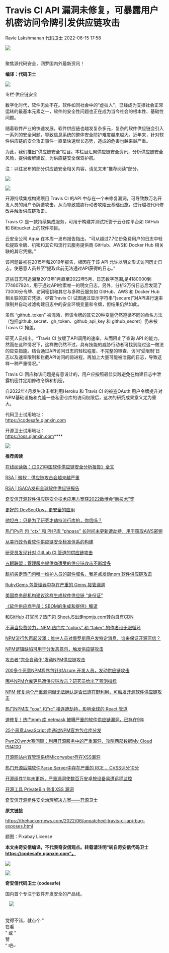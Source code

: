 #  Travis CI API 漏洞未修复，可暴露用户机密访问令牌引发供应链攻击   
Ravie Lakshmanan  代码卫士   2022-06-15 17:58  
  
![](https://mmbiz.qpic.cn/mmbiz_gif/Az5ZsrEic9ot90z9etZLlU7OTaPOdibteeibJMMmbwc29aJlDOmUicibIRoLdcuEQjtHQ2qjVtZBt0M5eVbYoQzlHiaw/640?wx_fmt=gif "")  
  
   
聚焦源代码安全，网罗国内外最新资讯！  
  
**编译：代码卫士**  
  
  
![](https://mmbiz.qpic.cn/mmbiz_png/oBANLWYScMRSylJK2k7H6mNqiaS2G6WRaeeK34cLHE6pe9VeOIHYiboAnKB0TMoayZCxFpHMLljzTnz9DnNuFiaqQ/640?wx_fmt=png "")  
  
  
专栏·供应链安全  
  
  
数字化时代，软件无处不在。软件如同社会中的“虚拟人”，已经成为支撑社会正常运转的最基本元素之一，软件的安全性问题也正在成为当今社会的根本性、基础性问题。  
  
  
随着软件产业的快速发展，软件供应链也越发复杂多元，复杂的软件供应链会引入一系列的安全问题，导致信息系统的整体安全防护难度越来越大。近年来，针对软件供应链的安全攻击事件一直呈快速增长态势，造成的危害也越来越严重。  
  
  
为此，我们推出“供应链安全”栏目。本栏目汇聚供应链安全资讯，分析供应链安全风险，提供缓解建议，为供应链安全保驾护航。  
  
  
注：以往发布的部分供应链安全相关内容，请见文末“推荐阅读”部分。  
  
![](https://mmbiz.qpic.cn/mmbiz_png/FIBZec7ucCiaWtRttKahE4rd7icPBW6mLiaWubZBfibktxAlCMH6dwLG1225lH4Xo8nmA5ENG7I4o905Qq23icpkHwg/640?wx_fmt=png "")  
  
  
  
  
![](https://mmbiz.qpic.cn/mmbiz_png/oBANLWYScMS57QqGb0E8q1dEGds9lic4hcvtU20F2prcT9iaJaXTlyFxhKvtDC1mV4CqDbOQpDo0uVAWexN9tibCg/640?wx_fmt=png "")  
  
开源持续集成构建项目 Travis CI 的API 中存在一个未修复漏洞，可导致数万名开发人员的用户令牌遭攻击，从而导致威胁行动者攻陷云基础设施，进行越权代码修改并触发供应链攻击。  
  
  
  
Travis CI 是一款持续集成服务，可用于构建并测试托管于云仓库平台如 GitHub 和 Bitbucket 上的软件项目。  
  
云安全公司 Aqua 在本周一发布报告指出，“可从超过7.7亿份免费用户的日志中轻松提取令牌、机密和其它和流行云服务提供商 GitHub、AWS和 Docker Hub 相关联的其它凭据。”  
  
该问题最初在2015年和2019年报告，根因在于该 API 允许以明文形式访问历史日志，使恶意人员甚至“提取此前无法通过API获得的日志。”  
  
这些日志可追溯至2013年1月直至2022年5月，日志数字范围,是4180000到774807924，用于通过API检索唯一的明文日志。另外，分析2万份日志后发现了73000分令牌、访问密钥和其它与多种云服务如 GitHub、AWS 和 Docker Hub 相关联的其它凭据。尽管Travis CI 试图通过显示字符串“[secure]”对API进行速率限制并自动过滤构建日志中的安全环境变量和令牌，但结果仍然如此。  
  
虽然 “github_token” 被混淆，但该令牌的其它20种变量仍然遵循不同的命名方法（包括github_secret、gh_token、github_api_key 和 github_secret）仍未被 Travis CI 掩盖。  
  
研究人员指出，“Travis CI 放缓了API调用的速率，从而阻止了查询 API 的能力。然而在这种情况下，这样做仍然不过。具有技能的威胁行动者可找到绕过这一做法的应变措施。结合通过API访问日志的轻松程度、不完整的审查、访问‘受限制’日志以及速率限制和拦截API访问的弱进程，再加上大量可能被泄露的日志，导致这样一种严重情况。”  
  
Travis CI 回应称该问题是有意设计的，用户应按照最佳实践避免在构建日志中泄露机密并定期修改令牌和机密。  
  
自2022年4月发生攻击者利用Heroku 和 Travis CI 的被盗OAuth 用户令牌提升对NPM基础设施和克隆一些私密仓库的访问权限后，这次的研究成果意义尤为重大。  
  
  
  
代码卫士试用地址：  
https://codesafe.qianxin.com  
  
开源卫士试用地址：  
https://oss.qianxin.com****  
  
  
![](https://mmbiz.qpic.cn/mmbiz_jpg/oBANLWYScMSZu3o6N7v8IvXlaSpv9pqrC38BdYic1GvE8xzpEraJy9nHYRGk5rCC0dHKEfBr2rC1nJ8gMCDIvIw/640?wx_fmt=jpeg "")  
  
  
  
  
  
  
  
  
  
  
  
  
**推荐阅读**  
  
[在线阅读版：《2021中国软件供应链安全分析报告》全文](http://mp.weixin.qq.com/s?__biz=MzI2NTg4OTc5Nw==&mid=2247505380&idx=1&sn=01d2f5af200abc6bb20411ee8f17b6b5&chksm=ea94e48edde36d98f20b66aecf9f359e49226b411872bcea527fcca0a5de018f407415313800&scene=21#wechat_redirect)  
  
  
[RSA | 微软：供应链攻击会越来越严重](http://mp.weixin.qq.com/s?__biz=MzI2NTg4OTc5Nw==&mid=2247512232&idx=2&sn=d5318dbeb0887bdce3f0a42b60af684f&chksm=ea9481c2dde308d4ba7af531d877751fde2f40dbdf9dab60ad478fad938e9805bcf6738e73dd&scene=21#wechat_redirect)  
  
  
[RSA | ISACA发布全球软件供应链报告](http://mp.weixin.qq.com/s?__biz=MzI2NTg4OTc5Nw==&mid=2247512232&idx=1&sn=490e8e387ee7617d16c771929ff65ad5&chksm=ea9481c2dde308d4ed1eeb8f3039ae3aba8a2e600920453310b9f38b1399b1ba9daeb6d49ef7&scene=21#wechat_redirect)  
  
  
[奇安信开源软件供应链安全技术应用方案获2022数博会“新技术”奖](http://mp.weixin.qq.com/s?__biz=MzI2NTg4OTc5Nw==&mid=2247512040&idx=1&sn=7cd8e2d87f73fab31fc52af90d624ccf&chksm=ea949e82dde317940861a08ced505fe54d9a3e5d934a86a09dc887e15908238e3a609484d10c&scene=21#wechat_redirect)  
  
  
[更好的 DevSecOps，更安全的应用](http://mp.weixin.qq.com/s?__biz=MzI2NTg4OTc5Nw==&mid=2247512117&idx=1&sn=32655307539ef8522fa24a7d2502d01f&chksm=ea94815fdde308499c5c044faf131b08b309d1c267dd6b415b5c54d11005756b529ba706f69f&scene=21#wechat_redirect)  
  
  
[他坦白：只是为了研究才劫持流行库的，你信吗？](http://mp.weixin.qq.com/s?__biz=MzI2NTg4OTc5Nw==&mid=2247511979&idx=1&sn=164ff5ec89fd03cda38673265b221387&chksm=ea949ec1dde317d7050e3abf65a553e3eb4a79f340f96a855b1216fb701369571633486c77dc&scene=21#wechat_redirect)  
  
  
[热门PyPI 包 “ctx” 和 PHP库 “phpass” 长时间未更新遭劫持，用于窃取AWS密钥](http://mp.weixin.qq.com/s?__biz=MzI2NTg4OTc5Nw==&mid=2247511966&idx=1&sn=77856cc7ec3f5318efb4f18f2a8ddf66&chksm=ea949ef4dde317e2a06b85bfc4ca7d162951708a197fc45a2b94119ddf30e4457c29386705b2&scene=21#wechat_redirect)  
  
  
[从美行政令看软件供应链安全标准体系的构建](http://mp.weixin.qq.com/s?__biz=MzI2NTg4OTc5Nw==&mid=2247511927&idx=1&sn=953d790ade7a71afee797bc7ed43dc35&chksm=ea949e1ddde3170b29457b8585069b9df881b7507c45e86ddea00fb1a40eba450b168859919b&scene=21#wechat_redirect)  
  
  
[研究员发现针对 GitLab CI 管道的供应链攻击](http://mp.weixin.qq.com/s?__biz=MzI2NTg4OTc5Nw==&mid=2247511856&idx=1&sn=2acd2eea52dbebe4bca68fd809ab6228&chksm=ea949e5adde3174cfe60fe0e7e66edaca3bc5a90c6d0461a24822d9780d5d48ecdaaf37483b9&scene=21#wechat_redirect)  
  
  
[五眼联盟：管理服务提供商遭受的供应链攻击不断增多](http://mp.weixin.qq.com/s?__biz=MzI2NTg4OTc5Nw==&mid=2247511780&idx=1&sn=85242245892a794cdb029ebcb6084ebd&chksm=ea949f8edde316983a3bc9b8018aab4e01c1f11761809c95a4fa8942f52e37aad4c9ca6e6425&scene=21#wechat_redirect)  
  
  
[趁机买走热门包唯一维护人员的邮件域名，我差点发动npm 软件供应链攻击](http://mp.weixin.qq.com/s?__biz=MzI2NTg4OTc5Nw==&mid=2247511765&idx=1&sn=76f935a93e47172f2d372204f9522ae9&chksm=ea949fbfdde316a99025029bc98752c1054bdefb7102d178d7390ea36c5753abd5fcefd1c778&scene=21#wechat_redirect)  
  
  
[RubyGems 包管理器中存在严重的 Gems 接管漏洞](http://mp.weixin.qq.com/s?__biz=MzI2NTg4OTc5Nw==&mid=2247511738&idx=1&sn=3e4c8ab0a54ec620b25047d6fd043b3e&chksm=ea949fd0dde316c6a3cb31463162bcb530954e1a1d222552dd508d94d71fa7285660dda4c0a7&scene=21#wechat_redirect)  
  
  
[美国商务部机构建议这样生成软件供应链 “身份证”](http://mp.weixin.qq.com/s?__biz=MzI2NTg4OTc5Nw==&mid=2247511687&idx=1&sn=af6f8d4dfc96210b908ef9d6ed040c8e&chksm=ea949feddde316fbb10ddba192a450209a47367c10b3686acd19c92afecfa0a9c2e613e47293&scene=21#wechat_redirect)  
  
  
[《软件供应商手册：SBOM的生成和提供》解读](http://mp.weixin.qq.com/s?__biz=MzI2NTg4OTc5Nw==&mid=2247511570&idx=1&sn=a8eda02cab19a290202dd91895bd3887&chksm=ea949f78dde3166e104a4d6a2c2c9e1b32d673f6589993a2f2bfb94740bdc6cdc0088dc8c273&scene=21#wechat_redirect)  
  
  
[和GitHub 打官司？热门包 SheetJS出走npmjs.com转向自有CDN](http://mp.weixin.qq.com/s?__biz=MzI2NTg4OTc5Nw==&mid=2247511687&idx=2&sn=0b3fd53e3b085781c93163b1b927c5b1&chksm=ea949feddde316fb18ee3f415d989562fe86faa7a2c05bfb3ab682e61b814b83ff19eb822d11&scene=21#wechat_redirect)  
  
  
[不满当免费劳力，NPM 热门库 “colors” 和 “faker” 的作者设无限循环](http://mp.weixin.qq.com/s?__biz=MzI2NTg4OTc5Nw==&mid=2247510002&idx=2&sn=492337bcce98caf9a798668daead3455&chksm=ea949698dde31f8efb3c1cb348ee18baf80e58f8f32c784a36e1dbd3e9a0fef31da331c6ab66&scene=21#wechat_redirect)  
  
  
[NPM流行包再起波澜：维护人员对俄罗斯用户发特定消息，谁来保证开源可信？](http://mp.weixin.qq.com/s?__biz=MzI2NTg4OTc5Nw==&mid=2247511319&idx=1&sn=32793c16c49075815d576cedb430aeb9&chksm=ea949c7ddde3156b7932ea3ffe524fdcbd627b2fe2f5e2280b0c48572b3342ef0f74816b061a&scene=21#wechat_redirect)  
  
  
[NPM逻辑缺陷可用于分发恶意包，触发供应链攻击](http://mp.weixin.qq.com/s?__biz=MzI2NTg4OTc5Nw==&mid=2247511591&idx=2&sn=1470278e177fc2e94f3009ae19cf57ec&chksm=ea949f4ddde3165b87f25e82eedbf8512850d2c12733e0a849077205bd8792222cb823ccaa84&scene=21#wechat_redirect)  
  
  
[攻击者“完全自动化”发动NPM供应链攻击](http://mp.weixin.qq.com/s?__biz=MzI2NTg4OTc5Nw==&mid=2247511136&idx=2&sn=1666a56e727766fd72254b952d54ac89&chksm=ea949d0adde3141cd8b544edd6d6df0ee40223df74f7d3753ce9dc03ab805137e120e9482d2b&scene=21#wechat_redirect)  
  
  
[200多个恶意NPM程序包针对Azure 开发人员，发动供应链攻击](http://mp.weixin.qq.com/s?__biz=MzI2NTg4OTc5Nw==&mid=2247511070&idx=3&sn=a1f87fa84198504a6fd9c1d6d258152f&chksm=ea949d74dde314621963b38e7e1cb232355f633eff9cdb3e6d6989e764ee387af86886c7a87f&scene=21#wechat_redirect)  
  
  
[哪些NPM仓库更易遭供应链攻击？研究员给出了预测指标](http://mp.weixin.qq.com/s?__biz=MzI2NTg4OTc5Nw==&mid=2247510703&idx=1&sn=3cfe50178ae4fc133d86d53cdf27ec34&chksm=ea949bc5dde312d33eea8144db0c86d205bb53946e32ccdaa0842301a6db67a507ecfd1e5a8b&scene=21#wechat_redirect)  
  
  
[NPM 修复两个严重漏洞但无法确认是否已遭在野利用，可触发开源软件供应链攻击](http://mp.weixin.qq.com/s?__biz=MzI2NTg4OTc5Nw==&mid=2247509251&idx=1&sn=18a72840cc335f31607d951fc709adf2&chksm=ea949469dde31d7ffe9cb65887f88996ecb8c4da6e4633db84b631269165179ac99fdf8e02c3&scene=21#wechat_redirect)  
  
  
[热门NPM库 “coa” 和“rc” 接连遭劫持，影响全球的 React 管道](http://mp.weixin.qq.com/s?__biz=MzI2NTg4OTc5Nw==&mid=2247508946&idx=1&sn=273c58d08a4225306a567cf6a150f40c&chksm=ea9492b8dde31bae31069b432c9e45390f85fe7879335bbd011431cab3fdc0ac9e2efda1af9c&scene=21#wechat_redirect)  
  
  
[速修复！热门npm 库 netmask 被曝严重的软件供应链漏洞，已存在9年](http://mp.weixin.qq.com/s?__biz=MzI2NTg4OTc5Nw==&mid=2247502778&idx=1&sn=5ad11d4289635b5d7f945c54cb2129f7&chksm=ea94fad0dde373c66f5c2024246f5c824cac549ac3dcfd85cc67fb238dabca34d7316fef9f65&scene=21#wechat_redirect)  
  
  
[25个恶意JavaScript 库通过NPM官方包仓库分发](http://mp.weixin.qq.com/s?__biz=MzI2NTg4OTc5Nw==&mid=2247510675&idx=2&sn=a778ae74ffe2f1095ab0f758f7879a3b&chksm=ea949bf9dde312ef3baf0b0e2c892753ec74baa207331ff330547e90e5da4480464074b60f93&scene=21#wechat_redirect)  
  
  
[Pwn2Own大赛回顾：利用开源服务中的严重漏洞，攻陷西部数据My Cloud PR4100](http://mp.weixin.qq.com/s?__biz=MzI2NTg4OTc5Nw==&mid=2247511095&idx=1&sn=e1f0122f82889cda652d6febbba2879c&chksm=ea949d5ddde3144b2fb52dbbfc2b76961538c21d7e9adc3e02bc2a3b4fb6d592755c393b2cf6&scene=21#wechat_redirect)  
  
  
[开源网站内容管理系统Micorweber存在XSS漏洞](http://mp.weixin.qq.com/s?__biz=MzI2NTg4OTc5Nw==&mid=2247511095&idx=3&sn=adbaf85a2b52fa28271d8650cc9f5e3a&chksm=ea949d5ddde3144b570cbe1d529895ae54cb07f1f1db4b3f8eb26622905360a3b6aa62e5c2b5&scene=21#wechat_redirect)  
  
  
[热门开源后端软件Parse Server中存在严重的 RCE ，CVSS评分10分](http://mp.weixin.qq.com/s?__biz=MzI2NTg4OTc5Nw==&mid=2247510991&idx=2&sn=1396eb76de81d7c7c1a252c7028381fe&chksm=ea949aa5dde313b398c64c3399132d91861cd3ec85bc341afbcfc8899e6d3818f2c52bb846db&scene=21#wechat_redirect)  
  
  
[开源组件11年未更新，严重漏洞使数百万安卓按设备易遭远程监控](http://mp.weixin.qq.com/s?__biz=MzI2NTg4OTc5Nw==&mid=2247511504&idx=2&sn=04504363458ec7eae8089dbfb498d827&chksm=ea949cbadde315ac5c9bd2f40a6f192b3250198f157ae151d9aa59e0f29ce6b3f21dd2118763&scene=21#wechat_redirect)  
  
  
[开源工具 PrivateBin 修复XSS 漏洞](http://mp.weixin.qq.com/s?__biz=MzI2NTg4OTc5Nw==&mid=2247511433&idx=3&sn=ff04084cd337034fbdf95f2eb572c65a&chksm=ea949ce3dde315f54aac997e6b2fa73ed091ef780a4381e169502f00c9227d9bc2518f543d05&scene=21#wechat_redirect)  
  
  
[奇安信开源组件安全治理解决方案——开源卫士](http://mp.weixin.qq.com/s?__biz=MzI2NTg4OTc5Nw==&mid=2247510243&idx=1&sn=5c1b121cfec855804ee3cca0e672f224&chksm=ea949989dde3109ff44630e253129af120586e9408978956528390758d833e1bc1d4d2388d7c&scene=21#wechat_redirect)  
  
  
  
  
  
**原文链接**  
  
https://thehackernews.com/2022/06/unpatched-travis-ci-api-bug-exposes.html  
  
  
题图：Pixabay License  
  
  
  
**本文由奇安信编译，不代表奇安信观点。转载请注明“转自奇安信代码卫士 https://codesafe.qianxin.com”。**  
  
  
  
  
![](https://mmbiz.qpic.cn/mmbiz_jpg/oBANLWYScMSf7nNLWrJL6dkJp7RB8Kl4zxU9ibnQjuvo4VoZ5ic9Q91K3WshWzqEybcroVEOQpgYfx1uYgwJhlFQ/640?wx_fmt=jpeg "")  
  
![](https://mmbiz.qpic.cn/mmbiz_jpg/oBANLWYScMSN5sfviaCuvYQccJZlrr64sRlvcbdWjDic9mPQ8mBBFDCKP6VibiaNE1kDVuoIOiaIVRoTjSsSftGC8gw/640?wx_fmt=jpeg "")  
  
**奇安信代码卫士 (codesafe)**  
  
国内首个专注于软件开发安全的产品线。  
  
   ![](https://mmbiz.qpic.cn/mmbiz_gif/oBANLWYScMQ5iciaeKS21icDIWSVd0M9zEhicFK0rbCJOrgpc09iaH6nvqvsIdckDfxH2K4tu9CvPJgSf7XhGHJwVyQ/640?wx_fmt=gif "")  
  
   
觉得不错，就点个 “  
在看  
” 或 "  
赞  
” 吧~  
